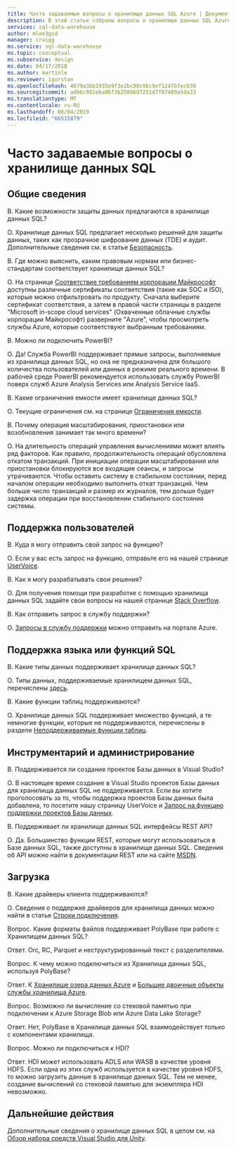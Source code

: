 ```yaml
---
title: Часто задаваемые вопросы о хранилище данных SQL Azure | Документация Майкрософт
description: В этой статье собраны вопросы о хранилище данных SQL Azure, часто задаваемые пользователями и разработчиками.
services: sql-data-warehouse
author: mlee3gsd
manager: craigg
ms.service: sql-data-warehouse
ms.topic: conceptual
ms.subservice: design
ms.date: 04/17/2018
ms.author: martinle
ms.reviewer: igorstan
ms.openlocfilehash: 4679a3bb1935e9f3e2bc90c9bc9ef1247b7ecb30
ms.sourcegitcommit: adb6c981eba06f3b258b697251d7f87489a5da33
ms.translationtype: MT
ms.contentlocale: ru-RU
ms.lasthandoff: 06/04/2019
ms.locfileid: "66515879"
---
```

# <a name="sql-data-warehouse-frequently-asked-questions"></a>Часто задаваемые вопросы о хранилище данных SQL

## <a name="general"></a>Общие сведения

В. Какие возможности защиты данных предлагаются в хранилище данных SQL?

О. Хранилище данных SQL предлагает несколько решений для защиты данных, таких как прозрачное шифрование данных (TDE) и аудит. Дополнительные сведения см. в статье [Безопасность].

В. Где можно выяснить, каким правовым нормам или бизнес-стандартам соответствует хранилище данных SQL?

О. На странице [Соответствие требованиям корпорации Майкрософт] доступны различные сертификаты соответствия (такие как SOC и ISO), которые можно отфильтровать по продукту. Сначала выберите сертификат соответствия, а затем в правой части страницы в разделе "Microsoft in-scope cloud services" (Охваченные облачные службы корпорации Майкрософт) разверните "Azure", чтобы просмотреть службы Azure, которые соответствуют выбранным требованиям.

В. Можно ли подключить PowerBI?

О. Да! Служба PowerBI поддерживает прямые запросы, выполняемые из хранилища данных SQL, но она не предназначена для большого количества пользователей или данных в режиме реального времени. В рабочей среде PowerBI рекомендуется использовать службу PowerBI поверх служб Azure Analysis Services или Analysis Service IaaS. 

В. Какие ограничения емкости имеет хранилище данных SQL?

О. Текущие ограничения см. на странице [Ограничения емкости]. 

В. Почему операция масштабирования, приостановки или возобновления занимает так много времени?

О. На длительность операций управления вычислениями может влиять ряд факторов. Как правило, продолжительность операций обусловлена откатом транзакций. При инициации операции масштабирования или приостановки блокируются все входящие сеансы, и запросы утрачиваются. Чтобы оставить систему в стабильном состоянии, перед началом операции необходимо выполнить откат транзакций. Чем больше число транзакций и размер их журналов, тем дольше будет задержка операции при восстановлении стабильного состояния системы.

## <a name="user-support"></a>Поддержка пользователей

В. Куда я могу отправить свой запрос на функцию?

О. Если у вас есть запрос на функцию, отправьте его на нашей странице [UserVoice].

В. Как я могу разрабатывать свои решения?

О. Для получения помощи при разработке с помощью хранилища данных SQL задайте свои вопросы на нашей странице [Stack Overflow]. 

В. Как отправить запрос в службу поддержки?

О. [Запросы в службу поддержки] можно отправить на портале Azure.

## <a name="sql-languagefeature-support"></a>Поддержка языка или функций SQL 

В. Какие типы данных поддерживает хранилище данных SQL?

О. Типы данных, поддерживаемые хранилищем данных SQL, перечислены [здесь].

В. Какие функции таблиц поддерживаются?

О. Хранилище данных SQL поддерживает множество функций, а те немногие функции, которые не поддерживаются, перечислены в разделе [Неподдерживаемые функции таблиц].

## <a name="tooling-and-administration"></a>Инструментарий и администрирование

В. Поддерживается ли создание проектов Базы данных в Visual Studio?

О. В настоящее время создание в Visual Studio проектов Базы данных для хранилища данных SQL не поддерживается. Если вы хотите проголосовать за то, чтобы поддержка проектов Базы данных была добавлена, то посетите нашу страницу UserVoice и [Запрос на функцию поддержки проектов Базы данных].

В. Поддерживает ли хранилище данных SQL интерфейсы REST API?

О. Да. Большинство функции REST, которые могут использоваться в Базе данных SQL, также доступны в хранилище данных SQL. Сведения об API можно найти в документации REST или на сайте [MSDN].


## <a name="loading"></a>Загрузка

В. Какие драйверы клиента поддерживаются?

О. Сведения о поддержке драйверов для хранилища данных можно найти в статье [Строки подключения].

Вопрос. Какие форматы файлов поддерживает PolyBase при работе с Хранилищем данных SQL?

Ответ. Orc, RC, Parquet и неструктурированный текст с разделителями.

Вопрос. К чему можно подключиться из Хранилища данных SQL, используя PolyBase? 

Ответ. К [Хранилище озера данных Azure] и [Большие двоичные объекты службы хранилища Azure].

Вопрос. Возможно ли вычисление со стековой памятью при подключении к Azure Storage Blob или Azure Data Lake Storage? 

Ответ. Нет, PolyBase в Хранилище данных SQL взаимодействует только с компонентами хранилища. 

Вопрос. Можно ли подключиться к HDI?

Ответ. HDI может использовать ADLS или WASB в качестве уровня HDFS. Если одна из этих служб используется в качестве уровня HDFS, то можно загрузить данные в хранилище данных SQL. Тем не менее, создание вычислений со стековой памятью для экземпляра HDI невозможно. 

## <a name="next-steps"></a>Дальнейшие действия
Дополнительные сведения о хранилище данных SQL в целом см. на [Обзор набора средств Visual Studio для Unity].


<!-- Article references -->
[UserVoice]: https://feedback.azure.com/forums/307516-sql-data-warehouse
[Строки подключения]: ./sql-data-warehouse-connection-strings.md
[Stack Overflow]: https://stackoverflow.com/questions/tagged/azure-sqldw
[Запросы в службу поддержки]: ./sql-data-warehouse-get-started-create-support-ticket.md
[Безопасность]: ./sql-data-warehouse-overview-manage-security.md
[Соответствие требованиям корпорации Майкрософт]: https://www.microsoft.com/en-us/trustcenter/compliance/complianceofferings
[Ограничения емкости]: ./sql-data-warehouse-service-capacity-limits.md
[здесь]: ./sql-data-warehouse-tables-data-types.md
[Неподдерживаемые функции таблиц]: ./sql-data-warehouse-tables-overview.md#unsupported-table-features
[Хранилище озера данных Azure]: ./sql-data-warehouse-load-from-azure-data-lake-store.md
[Большие двоичные объекты службы хранилища Azure]: ./sql-data-warehouse-load-from-azure-blob-storage-with-polybase.md
[Запрос на функцию поддержки проектов Базы данных]: https://feedback.azure.com/forums/307516-sql-data-warehouse/suggestions/13313247-database-project-from-visual-studio-to-support-azu
[MSDN]: https://msdn.microsoft.com/library/azure/mt163685.aspx
[Обзор набора средств Visual Studio для Unity]: ./sql-data-warehouse-overview-faq.md
